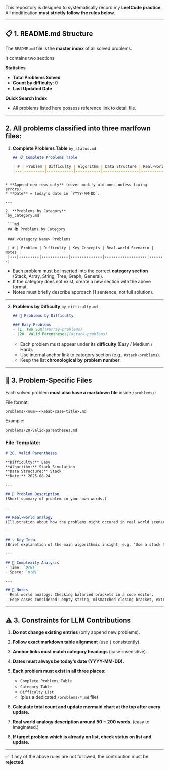 This repository is designed to systematically record my **LeetCode practice**.  
All modification **must strictly follow the rules below**.

---

## 📋 1. README.md Structure

The `README.md` file is the **master index** of all solved problems.  

It contains two sections

**Statistics**
- **Total Problems Solved**
- **Count by difficulty**: 0
- **Last Updated Date**

**Quick Search Index**
- All problems listed here possess reference link to detail file.

---

## 2. All problems classified into **three marlfown files**:

1. **Complete Problems Table**
`by_status.md`

   ```md
   ## 📋 Complete Problems Table

   | # | Problem | Difficulty | Algorithm | Data Structure | Real-world Scenario | Status | Date |
   |---|---------|------------|-----------|----------------|-------------------|---------|------|
  ```

* **Append new rows only** (never modify old ones unless fixing errors).
* **Date** = today’s date in `YYYY-MM-DD`.

---

2. **Problems by Category**
`by_category.md`

   ```md
   ## 📚 Problems by Category

   ### <Category Name> Problems

   | # | Problem | Difficulty | Key Concepts | Real-world Scenario | Notes |
   |---|---------|------------|--------------|-------------------|-------|
   ```

   * Each problem must be inserted into the correct **category section** (Stack, Array, String, Tree, Graph, General).
   * If the category does not exist, create a new section with the above format.
   * Notes must briefly describe approach (1 sentence, not full solution).

---

3. **Problems by Difficulty**
`by_difficulty.md`

   ```md
   ## 🎯 Problems by Difficulty

   ### Easy Problems
   - [1. Two Sum](#array-problems)
   - [20. Valid Parentheses](#stack-problems)
   ```

   * Each problem must appear under its **difficulty** (Easy / Medium / Hard).
   * Use internal anchor link to category section (e.g., `#stack-problems`).
   * Keep the list **chronological by problem number**.



---

## 📂 3. Problem-Specific Files

Each solved problem **must also have a markdown file** inside `/problems/`:

File format:

```
problems/<num>-<kebab-case-title>.md
```

Example:

```
problems/20-valid-parentheses.md
```

### File Template:

```md
# 20. Valid Parentheses

**Difficulty:** Easy  
**Algorithm:** Stack Simulation  
**Data Structure:** Stack  
**Date:** 2025-08-24  

---

## 📝 Problem Description
(Short summary of problem in your own words.)

---

## Real-world analogy
(Illustration about how the problems might occured in real world scenarios.)

---

## 💡 Key Idea
(Brief explanation of the main algorithmic insight, e.g. "Use a stack to track open brackets and ensure each closing bracket matches the latest open one.")

---

## 🧮 Complexity Analysis
- Time: `O(N)` 
- Space: `O(N)`

---

## 📖 Notes
- Real-world analogy: Checking balanced brackets in a code editor.  
- Edge cases considered: empty string, mismatched closing bracket, extra opening bracket.
```

---

## ⚠️ 3. Constraints for LLM Contributions

1. **Do not change existing entries** (only append new problems).
2. **Follow exact markdown table alignment** (use `|` consistently).
3. **Anchor links must match category headings** (case-insensitive).
4. **Dates must always be today’s date (YYYY-MM-DD).**
5. **Each problem must exist in all three places:**

   * `Complete Problems Table`
   * `Category Table`
   * `Difficulty List`
   * (plus a dedicated `/problems/*.md` file)
6. **Calculate total count and update mermaid chart at the top after every update.**
7. **Real world analogy description around 50 ~ 200 words.** (easy to imaginated.)
8. **If target problem which is already on list, check status on list and update.**

---

✅ If any of the above rules are not followed, the contribution must be **rejected**.

